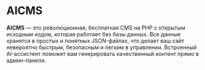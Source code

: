 # AICMS
**AICMS** — это революционная, бесплатная CMS на PHP с открытым исходным кодом, которая работает без базы данных. Все данные хранятся в простых и понятных JSON-файлах, что делает ваш сайт невероятно быстрым, безопасным и легким в управлении. Встроенный AI-ассистент поможет вам генерировать качественный контент прямо в админ-панели. 

